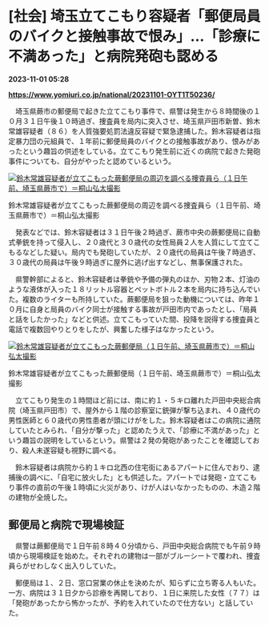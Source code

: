 # [社会] 埼玉立てこもり容疑者「郵便局員のバイクと接触事故で恨み」…「診療に不満あった」と病院発砲も認める

**2023-11-01 05:28**

**https://www.yomiuri.co.jp/national/20231101-OYT1T50236/**

　埼玉県蕨市の郵便局で起きた立てこもり事件で、県警は発生から８時間後の１０月３１日午後１０時過ぎ、捜査員を局内に突入させ、埼玉県戸田市新曽、鈴木常雄容疑者（８６）を人質強要処罰法違反容疑で緊急逮捕した。鈴木容疑者は指定暴力団の元組員で、１年前に郵便局員のバイクとの接触事故があり、恨みがあったという趣旨の供述をしている。立てこもり発生前に近くの病院で起きた発砲事件についても、自分がやったと認めているという。

[![鈴木常雄容疑者が立てこもった蕨郵便局の周辺を調べる捜査員ら（１日午前、埼玉県蕨市で）＝桐山弘太撮影](https://www.yomiuri.co.jp/media/2023/11/20231101-OYT1I50107-1.jpg)](https://www.yomiuri.co.jp/pluralphoto/20231101-OYT1I50107/)

鈴木常雄容疑者が立てこもった蕨郵便局の周辺を調べる捜査員ら（１日午前、埼玉県蕨市で）＝桐山弘太撮影

　発表などでは、鈴木容疑者は３１日午後２時過ぎ、蕨市中央の蕨郵便局に自動式拳銃を持って侵入し、２０歳代と３０歳代の女性局員２人を人質にして立てこもるなどした疑い。局内でも発砲していたが、２０歳代の局員は午後７時過ぎ、３０歳代の局員は午後９時過ぎに屋外に逃げ出すなどし、無事保護された。

　県警幹部によると、鈴木容疑者は拳銃や予備の弾丸のほか、刃物２本、灯油のような液体が入った１８リットル容器とペットボトル２本を局内に持ち込んでいた。複数のライターも所持していた。蕨郵便局を狙った動機については、昨年１０月に自身と局員のバイク同士が接触する事故が戸田市内であったとし、「局員と話をしたかった」などと供述。立てこもっていた間、投降を説得する捜査員と電話で複数回やりとりをしたが、興奮した様子はなかったという。

[![鈴木常雄容疑者が立てこもった蕨郵便局（１日午前、埼玉県蕨市で）＝桐山弘太撮影](https://www.yomiuri.co.jp/media/2023/11/20231101-OYT1I50108-1.jpg)](https://www.yomiuri.co.jp/pluralphoto/20231101-OYT1I50108/)

鈴木常雄容疑者が立てこもった蕨郵便局（１日午前、埼玉県蕨市で）＝桐山弘太撮影

　立てこもり発生の１時間ほど前には、南に約１・５キロ離れた戸田中央総合病院（埼玉県戸田市）で、屋外から１階の診察室に銃弾が撃ち込まれ、４０歳代の男性医師と６０歳代の男性患者が頭にけがをした。鈴木容疑者はこの病院に通院していたとみられ、「自分が撃った」と認めたうえで、「診療に不満があった」という趣旨の説明をしているという。県警は２発の発砲があったことを確認しており、殺人未遂容疑も視野に調べる。

　鈴木容疑者は病院から約１キロ北西の住宅街にあるアパートに住んでおり、逮捕後の調べに、「自宅に放火した」とも供述した。アパートでは発砲・立てこもり事件の直前の午後１時頃に火災があり、けが人はいなかったものの、木造２階の建物が全焼した。

郵便局と病院で現場検証
-----------

　県警は蕨郵便局で１日午前８時４０分頃から、戸田中央総合病院でも午前９時頃から現場検証を始めた。それぞれの建物は一部がブルーシートで覆われ、捜査員らがせわしなく出入りしていた。

　郵便局は１、２日、窓口営業の休止を決めたが、知らずに立ち寄る人もいた。一方、病院は３１日夕から診療を再開しており、１日に来院した女性（７７）は「発砲があったから怖かったが、予約を入れていたので仕方ない」と話していた。